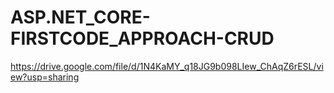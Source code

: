 # ASP.NET_CORE-FIRSTCODE_APPROACH-CRUD

https://drive.google.com/file/d/1N4KaMY_q18JG9b098LIew_ChAqZ6rESL/view?usp=sharing
